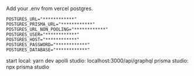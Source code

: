 Add your .env from vercel postgres.

```
POSTGRES_URL="************"
POSTGRES_PRISMA_URL="************"
POSTGRES_URL_NON_POOLING="************"
POSTGRES_USER="************"
POSTGRES_HOST="************"
POSTGRES_PASSWORD="************"
POSTGRES_DATABASE="************"
```

start local: yarn dev
apolli studio: localhost:3000/api/graphql
prisma studio: npx prisma studio
